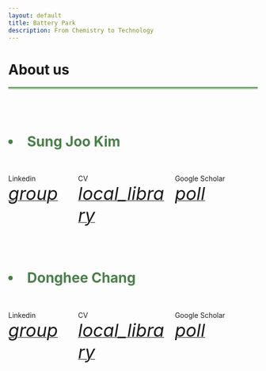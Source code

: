 ```yaml
---
layout: default
title: Battery Park
description: From Chemistry to Technology
---
```


<html>
  <head>
    <title>Google Icons</title>
    <meta name="viewport" content="width=device-width, initial-scale=1">
    <link href="https://fonts.googleapis.com/icon?family=Material+Icons" rel="stylesheet">
  </head>
  <body>
    <h1> About us <i class="arrow right"></i></h1>
    <hr style="background: linear-gradient(#4a8049, #d8f5d0); height: 5px; border: none;">
    <br>
    <br>
    <h1><Li style="color: #4a8049;"><b>Sung Joo Kim</b></Li></h1>
    <br>
    <div class="columns">
      <div class="column">
        <p> Linkedin
          <a href="https://www.linkedin.com/in/sungjookim/">
            <i class="material-icons" style="font-size:36px">group</i>  
          </a>
        </p>
      </div> 
      <div class="column">
        <p> CV
          <a href="https://donghee1025.github.io/Battery-Park/masthead/CV-SJK_092024.pdf">
            <i class="material-icons" style="font-size:36px">local_library</i>  
          </a>
        </p>
      </div>
      <div class="column">
        <p> Google Scholar
          <a href="https://scholar.google.com/citations?user=a_DrrJ0AAAAJ">
            <i class="material-icons" style="font-size:36px">poll</i>  
          </a>
        </p>
      </div>
      <div class="column"></div>
      <div class="column"></div>
    </div>
    <br><br>
    <h1><Li style="color: #4a8049;"><b>Donghee Chang</b></Li></h1>
    <br>
    <div class="columns">
      <div class="column">
        <p> Linkedin
          <a href="https://www.linkedin.com/in/dongheechang/">
            <i class="material-icons" style="font-size:36px">group</i>  
          </a>
        </p>
      </div>
      <div class="column">
        <p> CV
          <a href="https://donghee1025.github.io/Battery-Park/masthead/CV_DongheeChang.pdf">
            <i class="material-icons" style="font-size:36px">local_library</i>  
          </a>
        </p>
      </div>
      <div class="column">
        <p> Google Scholar
          <a href="https://scholar.google.com/citations?hl=en&user=FygpjYEAAAAJ">
            <i class="material-icons" style="font-size:36px">poll</i>  
          </a>
        </p>
      </div>
      <div class="column"></div>
      <div class="column"></div>
    </div>
  </body>
</html>




